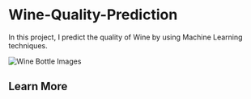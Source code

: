 # Wine-Quality-Prediction
In this project, I predict the quality of Wine by using Machine Learning techniques.


![Wine Bottle Images](https://user-images.githubusercontent.com/75531664/123674059-cf37d400-d85e-11eb-8b4a-fdd0084890e3.jpg)

## Learn More

